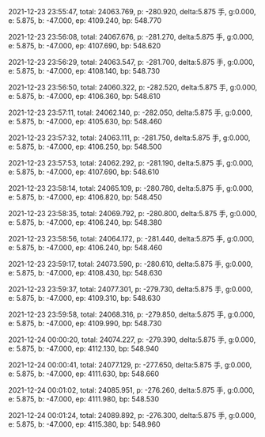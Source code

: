 2021-12-23 23:55:47, total: 24063.769, p: -280.920, delta:5.875 手, g:0.000, e: 5.875, b: -47.000, ep: 4109.240, bp: 548.770

2021-12-23 23:56:08, total: 24067.676, p: -281.270, delta:5.875 手, g:0.000, e: 5.875, b: -47.000, ep: 4107.690, bp: 548.620

2021-12-23 23:56:29, total: 24063.547, p: -281.700, delta:5.875 手, g:0.000, e: 5.875, b: -47.000, ep: 4108.140, bp: 548.730

2021-12-23 23:56:50, total: 24060.322, p: -282.520, delta:5.875 手, g:0.000, e: 5.875, b: -47.000, ep: 4106.360, bp: 548.610

2021-12-23 23:57:11, total: 24062.140, p: -282.050, delta:5.875 手, g:0.000, e: 5.875, b: -47.000, ep: 4105.630, bp: 548.460

2021-12-23 23:57:32, total: 24063.111, p: -281.750, delta:5.875 手, g:0.000, e: 5.875, b: -47.000, ep: 4106.250, bp: 548.500

2021-12-23 23:57:53, total: 24062.292, p: -281.190, delta:5.875 手, g:0.000, e: 5.875, b: -47.000, ep: 4107.690, bp: 548.610

2021-12-23 23:58:14, total: 24065.109, p: -280.780, delta:5.875 手, g:0.000, e: 5.875, b: -47.000, ep: 4106.820, bp: 548.450

2021-12-23 23:58:35, total: 24069.792, p: -280.800, delta:5.875 手, g:0.000, e: 5.875, b: -47.000, ep: 4106.240, bp: 548.380

2021-12-23 23:58:56, total: 24064.172, p: -281.440, delta:5.875 手, g:0.000, e: 5.875, b: -47.000, ep: 4106.240, bp: 548.460

2021-12-23 23:59:17, total: 24073.590, p: -280.610, delta:5.875 手, g:0.000, e: 5.875, b: -47.000, ep: 4108.430, bp: 548.630

2021-12-23 23:59:37, total: 24077.301, p: -279.730, delta:5.875 手, g:0.000, e: 5.875, b: -47.000, ep: 4109.310, bp: 548.630

2021-12-23 23:59:58, total: 24068.316, p: -279.850, delta:5.875 手, g:0.000, e: 5.875, b: -47.000, ep: 4109.990, bp: 548.730

2021-12-24 00:00:20, total: 24074.227, p: -279.390, delta:5.875 手, g:0.000, e: 5.875, b: -47.000, ep: 4112.130, bp: 548.940

2021-12-24 00:00:41, total: 24077.129, p: -277.650, delta:5.875 手, g:0.000, e: 5.875, b: -47.000, ep: 4111.630, bp: 548.660

2021-12-24 00:01:02, total: 24085.951, p: -276.260, delta:5.875 手, g:0.000, e: 5.875, b: -47.000, ep: 4111.980, bp: 548.530

2021-12-24 00:01:24, total: 24089.892, p: -276.300, delta:5.875 手, g:0.000, e: 5.875, b: -47.000, ep: 4115.380, bp: 548.960